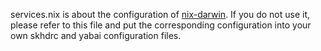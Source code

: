 services.nix is about the configuration of [nix-darwin]. If you do not use it, please refer to this file and put the corresponding configuration into your own skhdrc and yabai configuration files.

[nix-darwin]: https://github.com/LnL7/nix-darwin/
